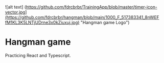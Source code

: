 ![alt text] (https://github.com/fdrcbrbr/TrainingApp/blob/master/timer-icon-vector.jpg](https://github.com/fdrcbrbr/hangman/blob/main/1000_F_517383341_8nWEFfM1KL3K5LNTjUDrne3x0kZiuxuj.jpg) "Hangman game Logo")

# Hangman game

Practicing React and Typescript.

